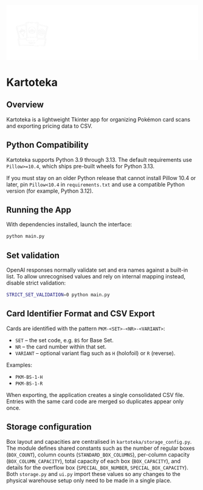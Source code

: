 ![Kartoteka banner](banner22.png)
# Kartoteka

## Overview
Kartoteka is a lightweight Tkinter app for organizing Pokémon card scans and exporting pricing data to CSV.

## Python Compatibility
Kartoteka supports Python 3.9 through 3.13. The default requirements use `Pillow>=10.4`, which ships pre-built wheels for Python 3.13.

If you must stay on an older Python release that cannot install Pillow 10.4 or later, pin `Pillow<10.4` in `requirements.txt` and use a compatible Python version (for example, Python 3.12).

## Running the App
With dependencies installed, launch the interface:

```bash
python main.py
```

## Set validation

OpenAI responses normally validate set and era names against a built-in list.
To allow unrecognised values and rely on internal mapping instead, disable
strict validation:

```bash
STRICT_SET_VALIDATION=0 python main.py
```


## Card Identifier Format and CSV Export
Cards are identified with the pattern `PKM-<SET>-<NR>-<VARIANT>`:

* `SET` – the set code, e.g. `BS` for Base Set.
* `NR` – the card number within that set.
* `VARIANT` – optional variant flag such as `H` (holofoil) or `R` (reverse).

Examples:

* `PKM-BS-1-H`
* `PKM-BS-1-R`

When exporting, the application creates a single consolidated CSV file. Entries with the same card code are merged so duplicates appear only once.

## Storage configuration

Box layout and capacities are centralised in `kartoteka/storage_config.py`.
The module defines shared constants such as the number of regular boxes
(`BOX_COUNT`), column counts (`STANDARD_BOX_COLUMNS`), per-column capacity
(`BOX_COLUMN_CAPACITY`), total capacity of each box (`BOX_CAPACITY`), and
details for the overflow box (`SPECIAL_BOX_NUMBER`, `SPECIAL_BOX_CAPACITY`).
Both `storage.py` and `ui.py` import these values so any changes to the
physical warehouse setup only need to be made in a single place.
